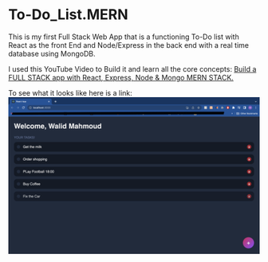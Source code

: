 # To-Do_List.MERN


This is my first Full Stack Web App that is a functioning To-Do list with React as the front End and Node/Express in the back end with a real time database using MongoDB. 

I used this YouTube Video to Build it and learn all the core concepts: [Build a FULL STACK app with React, Express, Node & Mongo MERN STACK.](https://www.youtube.com/watch?v=R81g-2r6ynM&ab_channel=TylerPotts)

To see what it looks like here is a link:
![TO-DO List Preview](https://github.com/Wa1idMahmoud/To-Do_List.MERN/blob/1696816a2d39644fa913cee1ff5c7f2d3fa173b0/Screenshot%202023-04-25%20at%2017.44.36.png)